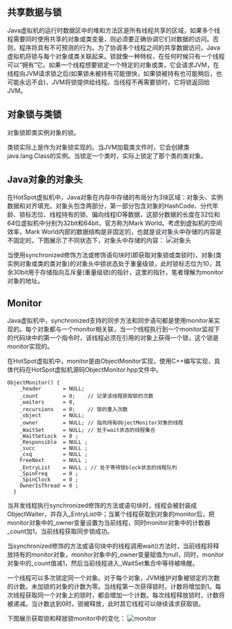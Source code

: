 ## 共享数据与锁
Java虚拟机的运行时数据区中的堆和方法区是所有线程共享的区域，如果多个线程需要同时使用共享的对象或类变量，则必须要正确协调它们对数据的访问。否则，程序将具有不可预测的行为。为了协调多个线程之间的共享数据访问，Java虚拟机将锁与每个对象或类关联起来。锁就像一种特权，在任何时候只有一个线程可以“拥有”它。如果一个线程想要锁定一个特定的对象或类，它会请求JVM，在线程向JVM请求锁之后(如果锁未被持有可能很快，如果锁被持有也可能稍后，也可能永远不会)，JVM将锁提供给线程。当线程不再需要锁时，它将锁返回给JVM。

## 对象锁与类锁
对象锁即类实例对象的锁。

类锁实际上是作为对象锁实现的。当JVM加载类文件时，它会创建类java.lang.Class的实例。当锁定一个类时，实际上锁定了那个类的类对象。

## Java对象的对象头
在HotSpot虚拟机中，Java对象在内存中存储的布局分为3块区域：对象头、实例数据和对齐填充。对象头包含两部分，第一部分包含对象的HashCode、分代年龄、锁标志位、线程持有的锁、偏向线程ID等数据，这部分数据的长度在32位和64位虚拟机中分别为32bit和64bit，官方称为Mark World。考虑到虚拟机的空间效率，Mark World内部的数据结构是非固定的，也就是说对象头中存储的内容是不固定的，下图展示了不同状态下，对象头中存储的内容：
![对象头](https://github.com/wind7rui/HighConcurrency/blob/master/Object-Mark-World.png)

当使用synchronized修饰方法或修饰语句块时(即获取对象锁或类锁时)，对象(类实例对象或类的类对象)的对象头中锁状态处于重量级锁，此时锁标志位为10，其余30bit用于存储指向互斥量(重量级锁)的指针，这里的指针，笔者理解为monitor对象的地址。

## Monitor
Java虚拟机中，synchronized支持的同步方法和同步语句都是使用monitor来实现的。每个对象都与一个monitor相关联，当一个线程执行到一个monitor监视下的代码块中的第一个指令时，该线程必须在引用的对象上获得一个锁，这个锁是monitor实现的。

在HotSpot虚拟机中，monitor是由ObjectMonitor实现，使用C++编写实现，具体代码在HotSpot虚拟机源码ObjectMonitor.hpp文件中。
```
ObjectMonitor() {
    _header       = NULL;
    _count        = 0;    // 记录该线程获取锁的次数
    _waiters      = 0,
    _recursions   = 0;    // 锁的重入次数
    _object       = NULL;
    _owner        = NULL; // 指向持有ObjectMonitor对象的线程
    _WaitSet      = NULL; // 处于wait状态的线程集合
    _WaitSetLock  = 0 ;
    _Responsible  = NULL ;
    _succ         = NULL ;
    _cxq          = NULL ;
    FreeNext      = NULL ;
    _EntryList    = NULL ; // 处于等待锁block状态的线程队列
    _SpinFreq     = 0 ;
    _SpinClock    = 0 ;
    OwnerIsThread = 0 ;
  }
```
当并发线程执行synchronized修饰的方法或语句块时，线程会被封装成ObjectWaiter，并存入_EntryList中；当某个线程获取到对象的monitor后，把monitor对象中的_owner变量设置为当前线程，同时monitor对象中的计数器_count加1，当前线程获取同步锁成功。

当synchronized修饰的方法或语句块中的线程调用wait()方法时，当前线程将释放持有的monitor对象，monitor对象中的_owner变量赋值为null，同时，monitor对象中的_count值减1，然后当前线程进入_WaitSet集合中等待被唤醒。

一个线程可以多次锁定同一个对象。对于每个对象，JVM维护对象被锁定的次数的计数。未加锁的对象的计数为零。当线程第一次获得锁时，计数将增加到1。每次线程获取同一个对象上的锁时，都会增加一个计数。每次线程释放锁时，计数将被递减。当计数达到0时，锁被释放，此时其它线程可以继续请求获取锁。

下图展示获取锁和释放锁monitor中的变化：
![monitor](https://github.com/wind7rui/HighConcurrency/blob/master/monitor.png)

